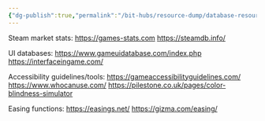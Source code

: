 ```yaml
---
{"dg-publish":true,"permalink":"/bit-hubs/resource-dump/database-resources/","tags":["unfinished"]}
---
```


Steam market stats:
https://games-stats.com
https://steamdb.info/

UI databases:
https://www.gameuidatabase.com/index.php
https://interfaceingame.com/

Accessibility guidelines/tools:
https://gameaccessibilityguidelines.com/
https://www.whocanuse.com/
https://pilestone.co.uk/pages/color-blindness-simulator


Easing functions:
https://easings.net/
https://gizma.com/easing/